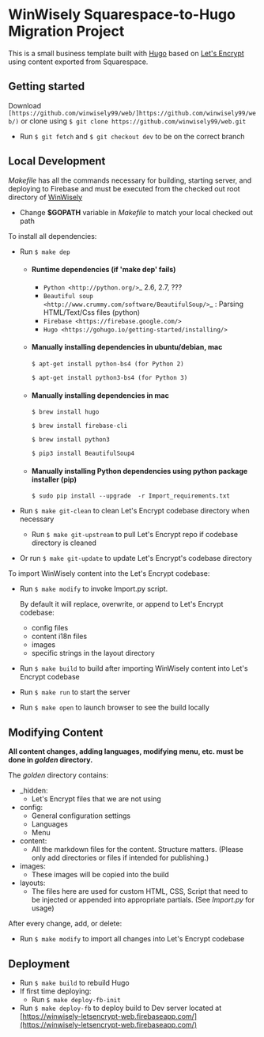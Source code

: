 # WinWisely Squarespace-to-Hugo Migration Project

This is a small business template built with [Hugo](https://github.com/gohugoio/hugo) based on [Let's Encrypt](https://github.com/letsencrypt) using content exported from Squarespace.  

## Getting started

Download `[https://github.com/winwisely99/web/]https://github.com/winwisely99/web/)` or clone using ``$ git clone https://github.com/winwisely99/web.git``

- Run `$ git fetch` and `$ git checkout dev` to be on the correct branch

## Local Development

*Makefile* has all the commands necessary for building, starting server, and deploying to Firebase and must be executed from the checked out root directory of [WinWisely](https://github.com/winwisely99/web.git)

- Change **$GOPATH** variable in *Makefile* to match your local checked out path

To install all dependencies:

- Run `$ make dep` 
   
  - #### Runtime dependencies (if 'make dep' fails)
  
    - `Python <http://python.org/>`_ 2.6, 2.7, ???
    - `Beautiful soup <http://www.crummy.com/software/BeautifulSoup/>`_ : Parsing HTML/Text/Css files (python)
    - `Firebase <https://firebase.google.com/>`
    - `Hugo <https://gohugo.io/getting-started/installing/>`

  - #### Manually installing dependencies in ubuntu/debian, mac
  
      ``$ apt-get install python-bs4 (for Python 2)``
   
      ``$ apt-get install python3-bs4 (for Python 3)``

  - #### Manually installing dependencies in mac
  
      ``$ brew install hugo``
      
      ``$ brew install firebase-cli``
      
      ``$ brew install python3``
      
      ``$ pip3 install BeautifulSoup4``      

  - ####  Manually installing Python dependencies using python package installer (pip)
  
      ``$ sudo pip install --upgrade  -r Import_requirements.txt``


- Run `$ make git-clean` to clean Let's Encrypt codebase directory when necessary
  - Run `$ make git-upstream` to pull Let's Encrypt repo if codebase directory is cleaned
- Or run `$ make git-update` to update Let's Encrypt's codebase directory

To import WinWisely content into the Let's Encrypt codebase:

- Run `$ make modify` to invoke Import.py script. 

  By default it will replace, overwrite, or append to Let's Encrypt codebase:
    - config files
    - content i18n files
    - images
    - specific strings in the layout directory 

- Run `$ make build` to build after importing WinWisely content into Let's Encrypt codebase

- Run `$ make run` to start the server

- Run `$ make open` to launch browser to see the build locally

## Modifying Content

**All content changes, adding languages, modifying menu, etc. must be done in _golden_ directory.**

The _golden_ directory contains:
- _hidden:
  - Let's Encrypt files that we are not using
- config:
  - General configuration settings
  - Languages
  - Menu
- content:
  - All the markdown files for the content.  Structure matters. (Please only add directories or files if intended for publishing.)
- images:
  - These images will be copied into the build
- layouts:
  - The files here are used for custom HTML, CSS, Script that need to be injected or appended into appropriate partials. (See _Import.py_ for usage)
  
After every change, add, or delete:
- Run `$ make modify` to import all changes into Let's Encrypt codebase

## Deployment

- Run `$ make build` to rebuild Hugo
- If first time deploying:
  - Run `$ make deploy-fb-init`
- Run `$ make deploy-fb` to deploy build to Dev server located at [https://winwisely-letsencrypt-web.firebaseapp.com/](https://winwisely-letsencrypt-web.firebaseapp.com/)


